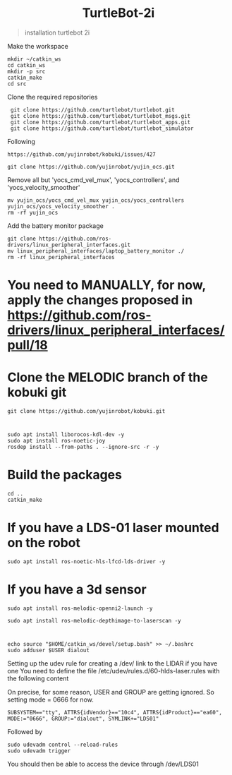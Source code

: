 <h1 align="center"> 
     TurtleBot-2i
</h1>

>  installation turtlebot 2i


<p> 
    Make the workspace
</p>
 
    mkdir ~/catkin_ws
    cd catkin_ws
    mkdir -p src
    catkin_make
    cd src

<p>
    Clone the required repositories
</p>


     git clone https://github.com/turtlebot/turtlebot.git
     git clone https://github.com/turtlebot/turtlebot_msgs.git
     git clone https://github.com/turtlebot/turtlebot_apps.git
     git clone https://github.com/turtlebot/turtlebot_simulator



<p>
    Following
</p>

    https://github.com/yujinrobot/kobuki/issues/427

    git clone https://github.com/yujinrobot/yujin_ocs.git

<p>
    Remove all but 'yocs_cmd_vel_mux', 'yocs_controllers', and 'yocs_velocity_smoother'
</p>

    mv yujin_ocs/yocs_cmd_vel_mux yujin_ocs/yocs_controllers yujin_ocs/yocs_velocity_smoother .
    rm -rf yujin_ocs

<p>
    Add the battery monitor package
</p>

    git clone https://github.com/ros-drivers/linux_peripheral_interfaces.git
    mv linux_peripheral_interfaces/laptop_battery_monitor ./
    rm -rf linux_peripheral_interfaces

# You need to MANUALLY, for now, apply the changes proposed in https://github.com/ros-drivers/linux_peripheral_interfaces/pull/18


# Clone the MELODIC branch of the kobuki git

    git clone https://github.com/yujinrobot/kobuki.git
#
    sudo apt install liborocos-kdl-dev -y
    sudo apt install ros-noetic-joy 
    rosdep install --from-paths . --ignore-src -r -y

# Build the packages
    cd ..
    catkin_make

# If you have a LDS-01 laser mounted on the robot
    sudo apt install ros-noetic-hls-lfcd-lds-driver -y

# If you have a 3d sensor
    sudo apt install ros-melodic-openni2-launch -y
    
    sudo apt install ros-melodic-depthimage-to-laserscan -y
#
    echo source "$HOME/catkin_ws/devel/setup.bash" >> ~/.bashrc
    sudo adduser $USER dialout

<p>
    
Setting up the udev rule for creating a /dev/ link to the LIDAR if you have one
You need to define the file  /etc/udev/rules.d/60-hlds-laser.rules with the following content

   On precise, for some reason, USER and GROUP are getting ignored.
   So setting mode = 0666 for now.

</p>

    SUBSYSTEM=="tty", ATTRS{idVendor}=="10c4", ATTRS{idProduct}=="ea60", MODE:="0666", GROUP:="dialout", SYMLINK+="LDS01"

<p>
    Followed by 
</p>

    sudo udevadm control --reload-rules
    sudo udevadm trigger

<p>
    You should then be able to access the device through   /dev/LDS01
</p>

